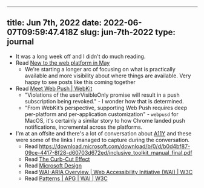 
---
title: Jun 7th, 2022 
date: 2022-06-07T09:59:47.418Z
slug: jun-7th-2022
type: journal
---
* It was a long week off and I didn't do much reading.
* Read [New to the web platform in May](https://web.dev/web-platform-05-2022/)
  * We're starting a longer arc of focusing on what is practically available and more visibility about where things are available. Very happy to see posts like this coming together
* Read [Meet Web Push | WebKit](https://webkit.org/blog/12945/meet-web-push/)
  * "Violations of the userVisibleOnly promise will result in a push subscription being revoked." - I wonder how that is determined.
  * "From WebKit’s perspective, supporting Web Push requires deep per-platform and per-application customization" - `webpusd` for MacOS, it's certainly a similar story to how Chrome landed push notifications, incremental across the platforms.
* I'm at an offsite and there's a lot of conversation about [A11Y](../entry/a11y) and these were some of the links I managed to capture during the conversation.
  * Read https://download.microsoft.com/download/b/0/d/b0d4bf87-09ce-4417-8f28-d60703d672ed/inclusive_toolkit_manual_final.pdf
  * Read [The Curb-Cut Effect](https://ssir.org/articles/entry/the_curb_cut_effect)
  * Read [Microsoft Design](https://www.microsoft.com/design/inclusive/)
  * Read [WAI-ARIA Overview | Web Accessibility Initiative (WAI) | W3C](https://www.w3.org/WAI/standards-guidelines/aria/)
  * Read [Patterns | APG | WAI | W3C](https://www.w3.org/WAI/ARIA/apg/patterns/)

